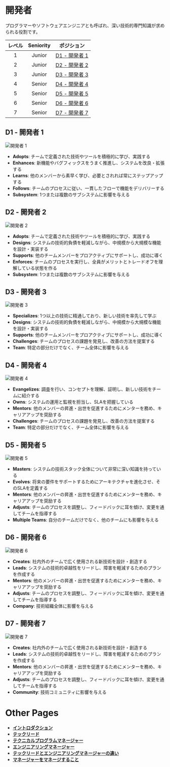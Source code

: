 # 開発者

プログラマーやソフトウェアエンジニアとも呼ばれ、深い技術的専門知識が求められる役割です。

| レベル | Seniority | ポジション |
| :---: | :---: | :---: |
| 1 | Junior | [D1 - 開発者 1](#d1---開発者-1) |
| 2 | Junior | [D2 - 開発者 2](#d2---開発者-2) |
| 3 | Junior | [D3 - 開発者 3](#d3---開発者-3) |
| 4 | Senior | [D4 - 開発者 4](#d4---開発者-4) |
| 5 | Senior | [D5 - 開発者 5](#d5---開発者-5) |
| 6 | Senior | [D6 - 開発者 6](#d6---開発者-6) |
| 7 | Senior | [D7 - 開発者 7](#d7---開発者-7) |

## D1 - 開発者 1

![開発者 1](../charts/developer-1.png)

* **Adopts**: チームで定義された技術やツールを積極的に学び、実践する
* **Enhances**: 新機能やバグフィックスをうまく推進し、システムを改良・拡張する
* **Learns**: 他のメンバーから素早く学び、必要とされれば常にステップアップする
* **Follows**: チームのプロセスに従い、一貫したフローで機能をデリバリーする
* **Subsystem**: 1つまたは複数のサブシステムに影響を与える

## D2 - 開発者 2

![開発者 2](../charts/developer-2.png)

* **Adopts**: チームで定義された技術やツールを積極的に学び、実践する
* **Designs**: システムの技術的負債を軽減しながら、中規模から大規模な機能を設計・実装する
* **Supports**: 他のチームメンバーをプロアクティブにサポートし、成功に導く
* **Enforces**: チームのプロセスを実行し、全員がメリットとトレードオフを理解している状態を作る
* **Subsystem**: 1つまたは複数のサブシステムに影響を与える

## D3 - 開発者 3

![開発者 3](../charts/developer-3.png)

- **Specializes**: 1つ以上の技術に精通しており、新しい技術を率先して学ぶ
- **Designs**: システムの技術的負債を軽減しながら、中規模から大規模な機能を設計・実装する
- **Supports**: 他のチームメンバーをプロアクティブにサポートし、成功に導く
- **Challenges**: チームのプロセスの課題を発見し、改善の方法を提案する
- **Team**: 特定の部分だけでなく、チーム全体に影響を与える

## D4 - 開発者 4

![開発者 4](../charts/developer-4.png)

* **Evangelizes**: 調査を行い、コンセプトを理解、証明し、新しい技術をチームに紹介する
* **Owns**: システムの運用と監視を担当し、SLAを把握している
* **Mentors**: 他のメンバーの昇進・出世を促進するためにメンターを務め、キャリアアップを奨励する
* **Challenges**: チームのプロセスの課題を発見し、改善の方法を提案する
* **Team**: 特定の部分だけでなく、チーム全体に影響を与える

## D5 - 開発者 5

![開発者 5](../charts/developer-5.png)

* **Masters**: システムの技術スタック全体について非常に深い知識を持っている
* **Evolves**: 将来の要件をサポートするためにアーキテクチャを進化させ、そのSLAを定義する
* **Mentors**: 他のメンバーの昇進・出世を促進するためにメンターを務め、キャリアアップを奨励する
* **Adjusts**: チームのプロセスを調整し、フィードバックに耳を傾け、変更を通してチームを指導する
* **Multiple Teams**: 自分のチームだけでなく、他のチームにも影響を与える

## D6 - 開発者 6

![開発者 6](../charts/developer-6.png)

* **Creates**: 社内外のチームで広く使用される新技術を設計・創造する
* **Leads**: システムの技術的卓越性をリードし、障害を軽減するためのプランを作成する
* **Mentors**: 他のメンバーの昇進・出世を促進するためにメンターを務め、キャリアアップを奨励する
* **Adjusts**: チームのプロセスを調整し、フィードバックに耳を傾け、変更を通してチームを指導する
* **Company**: 技術組織全体に影響を与える


## D7 - 開発者 7

![開発者 7](../charts/developer-7.png)

* **Creates**: 社内外のチームで広く使用される新技術を設計・創造する
* **Leads**: システムの技術的卓越性をリードし、障害を軽減するためのプランを作成する
* **Mentors**: 他のメンバーの昇進・出世を促進するためにメンターを務め、キャリアアップを奨励する
* **Adjusts**: チームのプロセスを調整し、フィードバックに耳を傾け、変更を通してチームを指導する
* **Community**: 技術コミュニティに影響を与える


# Other Pages

* [**イントロダクション**](README.md)
* [**テックリード**](TechLead.md)
* [**テクニカルプログラムマネージャー**](TechnicalProgramManager.md)
* [**エンジニアリングマネージャー**](EngineeringManager.md)
* [**テックリードとエンジニアリングマネージャーの違い**](TechLead-EngineeringManager.md)
* [**マネージャーをマネージすること**](Managing-Managers.md)